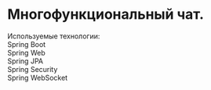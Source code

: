 # Многофункциональный чат.
Используемые технологии:  
Spring Boot  
Spring Web  
Spring JPA  
Spring Security  
Spring WebSocket  
